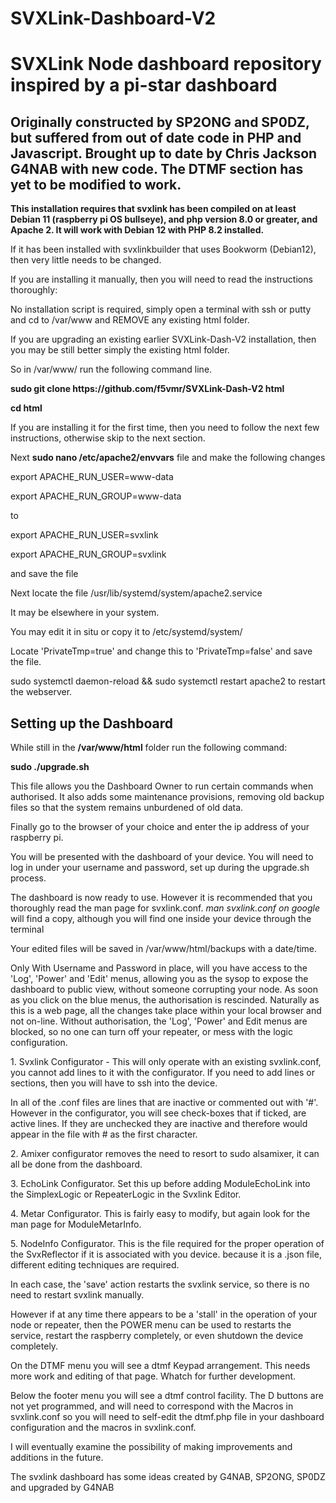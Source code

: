 # SVXLink-Dashboard-V2
<h1>SVXLink Node dashboard repository inspired by a pi-star dashboard</h1>
<h2>Originally constructed by SP2ONG and SP0DZ, but suffered from out of date code in PHP and Javascript.
Brought up to date by Chris Jackson G4NAB with new code. The DTMF section has yet to be modified to work.</h2>

<b>This installation requires that svxlink has been compiled on at least Debian 11 (raspberry pi OS bullseye), and php version 8.0 or greater, and Apache 2. It will work with Debian 12 with PHP 8.2 installed. </b>

<p>If it has been installed with svxlinkbuilder that uses Bookworm (Debian12), then very little needs to be changed.</p>

<p>If you are installing it manually, then you will need to read the instructions thoroughly:</p>

<p>No installation script is required, simply open a terminal with ssh or putty and cd to /var/www and REMOVE any existing html folder.</p>
<p>If you are upgrading an existing earlier SVXLink-Dash-V2 installation, then you may be still better simply the existing html folder.</p>
<p>So in /var/www/ run the following command line. </p>
<p><b>sudo git clone https://github.com/f5vmr/SVXLink-Dash-V2 html</b></p>
<p><b> cd html</b></p>

<p>If you are installing it for the first time, then you need to follow the next few instructions, otherwise skip to the next section.</p>
<p>Next <b>sudo nano /etc/apache2/envvars</b> file and make the following changes</p>
<p>export APACHE_RUN_USER=www-data</p>
<p>export APACHE_RUN_GROUP=www-data</p>
<p>to</p>

<p>export APACHE_RUN_USER=svxlink</p>
<p>export APACHE_RUN_GROUP=svxlink</p>
<p>and save the file</p>
<p>Next locate the file /usr/lib/systemd/system/apache2.service</p>
<p>It may be elsewhere in your system.</p>
<p>You may edit it in situ or copy it to /etc/systemd/system/</p>
<p>Locate 'PrivateTmp=true' and change this to 'PrivateTmp=false' and save the file.</p>
<p>sudo systemctl daemon-reload && sudo systemctl restart apache2 to restart the webserver.</p>
<h2>Setting up the Dashboard</h2>
<p>While still in the <b>/var/www/html</b> folder run the following command:</p>
<p><b>sudo ./upgrade.sh</b></p>
<p>This file allows you the Dashboard Owner to run certain commands when authorised. It also adds some maintenance provisions, removing old backup files so that the system remains unburdened of old data.</p>
<p>Finally go to the browser of your choice and enter the ip address of your raspberry pi.</p>
<p>You will be presented with the dashboard of your device. You will need to log in under your username and password, set up during the upgrade.sh process.</p>
<p>The dashboard is now ready to use. However it is recommended that you thoroughly read the man page for svxlink.conf. <i>man svxlink.conf on google </i>will find a copy, although you will find one inside your device through the terminal</p>


<p>Your edited files will be saved in /var/www/html/backups with a date/time.</p> 

<p>Only With Username and Password in place, will you have access to the 'Log', 'Power' and 'Edit' menus, allowing you as the sysop to expose the dashboard to public view, without someone corrupting your node. As soon as you click on the blue menus, the authorisation is rescinded. Naturally as this is a web page, all the changes take place within your local browser and not on-line. Without authorisation, the 'Log', 'Power' and Edit menus are blocked, so no one can turn off your repeater, or mess with the logic configuration.</p>
<p>1. Svxlink Configurator - This will only operate with an existing svxlink.conf, you cannot add lines to it with the configurator. If you need to add lines or sections, then you will have to ssh into the device.</p>
<p>In all of the .conf files are lines that are inactive or commented out with '#'. However in the configurator, you will see check-boxes that if ticked, are active lines. If they are unchecked they are inactive and therefore would appear in the file with # as the first character.</p>
<p>2. Amixer configurator removes the need to resort to sudo alsamixer, it can all be done from the dashboard.</p>
<p>3. EchoLink Configurator. Set this up before adding ModuleEchoLink into the SimplexLogic or RepeaterLogic in the Svxlink Editor.</p>
<p>4. Metar Configurator. This is fairly easy to modify, but again look for the man page for ModuleMetarInfo.</p>
<p>5. NodeInfo Configurator. This is the file required for the proper operation of the SvxReflector if it is associated with you device. because it is a .json file, different editing techniques are required.</p>
<p> In each case, the 'save' action restarts the svxlink service, so there is no need to restart svxlink manually.</p>
However if at any time there appears to be a 'stall' in the operation of your node or repeater, then the POWER menu can be used to restarts the service, restart the raspberry completely, or even shutdown the device completely.</p>

<p>On the DTMF menu you will see a dtmf Keypad arrangement. This needs more work and editing of that page. Whatch for further development.</p>
<p>Below the footer menu you will see a dtmf control facility. The D buttons are not yet programmed, and will need to correspond with the Macros in svxlink.conf so you will need to self-edit the dtmf.php file in your dashboard configuration and the macros in svxlink.conf.</p>
<p>I will eventually examine the possibility of making improvements and additions in the future.</p>


<p>The svxlink dashboard has some ideas created by G4NAB, SP2ONG, SP0DZ
and upgraded by G4NAB</p>
